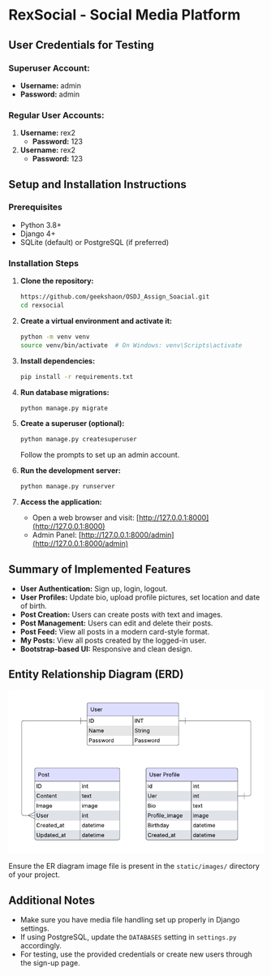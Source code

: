 # RexSocial - Social Media Platform

## User Credentials for Testing

### Superuser Account:
- **Username:** admin
- **Password:** admin

### Regular User Accounts:
1. **Username:** rex2
   - **Password:** 123
2. **Username:** rex2
   - **Password:** 123

## Setup and Installation Instructions

### Prerequisites
- Python 3.8+
- Django 4+
- SQLite (default) or PostgreSQL (if preferred)

### Installation Steps

1. **Clone the repository:**
   ```bash
   https://github.com/geekshaon/OSDJ_Assign_Soacial.git
   cd rexsocial
   ```

2. **Create a virtual environment and activate it:**
   ```bash
   python -m venv venv
   source venv/bin/activate  # On Windows: venv\Scripts\activate
   ```

3. **Install dependencies:**
   ```bash
   pip install -r requirements.txt
   ```

4. **Run database migrations:**
   ```bash
   python manage.py migrate
   ```

5. **Create a superuser (optional):**
   ```bash
   python manage.py createsuperuser
   ```
   Follow the prompts to set up an admin account.

6. **Run the development server:**
   ```bash
   python manage.py runserver
   ```

7. **Access the application:**
   - Open a web browser and visit: [http://127.0.0.1:8000](http://127.0.0.1:8000)
   - Admin Panel: [http://127.0.0.1:8000/admin](http://127.0.0.1:8000/admin)

## Summary of Implemented Features

- **User Authentication:** Sign up, login, logout.
- **User Profiles:** Update bio, upload profile pictures, set location and date of birth.
- **Post Creation:** Users can create posts with text and images.
- **Post Management:** Users can edit and delete their posts.
- **Post Feed:** View all posts in a modern card-style format.
- **My Posts:** View all posts created by the logged-in user.
- **Bootstrap-based UI:** Responsive and clean design.

## Entity Relationship Diagram (ERD)

![ERD](https://github.com/geekshaon/OSDJ_Assign_Soacial/blob/main/erd.png)


Ensure the ER diagram image file is present in the `static/images/` directory of your project.

## Additional Notes
- Make sure you have media file handling set up properly in Django settings.
- If using PostgreSQL, update the `DATABASES` setting in `settings.py` accordingly.
- For testing, use the provided credentials or create new users through the sign-up page.

